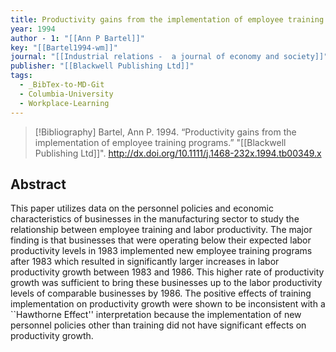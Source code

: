 ```yaml
---
title: Productivity gains from the implementation of employee training programs
year: 1994
author - 1: "[[Ann P Bartel]]"
key: "[[Bartel1994-wm]]"
journal: "[[Industrial relations -  a journal of economy and society]]"
publisher: "[[Blackwell Publishing Ltd]]"
tags:
  - _BibTex-to-MD-Git
  - Columbia-University
  - Workplace-Learning
---
```


> [!Bibliography]
> Bartel, Ann P. 1994. “Productivity gains from the implementation of employee training programs.” "[[Blackwell Publishing Ltd]]". http://dx.doi.org/10.1111/j.1468-232x.1994.tb00349.x

## Abstract
This paper utilizes data on the personnel policies and economic characteristics of businesses in the manufacturing sector to study the relationship between employee training and labor productivity. The major finding is that businesses that were operating below their expected labor productivity levels in 1983 implemented new employee training programs after 1983 which resulted in significantly larger increases in labor productivity growth between 1983 and 1986. This higher rate of productivity growth was sufficient to bring these businesses up to the labor productivity levels of comparable businesses by 1986. The positive effects of training implementation on productivity growth were shown to be inconsistent with a ``Hawthorne Effect'' interpretation because the implementation of new personnel policies other than training did not have significant effects on productivity growth.